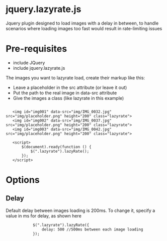 # jquery.lazyrate.js

Jquery plugin designed to load images with a delay in between, to handle scenarios where loading images too fast would result in rate-limiting issues

# Pre-requisites

- include JQuery
- include jquery.lazyrate.js

The images you want to lazyrate load, create their markup like this:

- Leave a placeholder in the src attribute (or leave it out)
- Put the path to the real image in data-src attribute
- Give the images a class (like lazyrate in this example)
 ```

    <img id="img001" data-src="img/IMG_0032.jpg" src="img/placeholder.png" height="200" class="lazyrate">
    <img id="img002" data-src="img/IMG_0037.jpg" src="img/placeholder.png" height="200" class="lazyrate">
    <img id="img003" data-src="img/IMG_0042.jpg" src="img/placeholder.png" height="200" class="lazyrate">
    
    <script>
        $(document).ready(function () {
            $(".lazyrate").lazyRate();
        });
    </script>
```
# Options



## Delay

Default delay between images loading is 200ms. To change it, specify a value in ms for delay, as shown here

```
            $(".lazyrate").lazyRate({
                delay: 500 //500ms between each image loading
            });
```  


